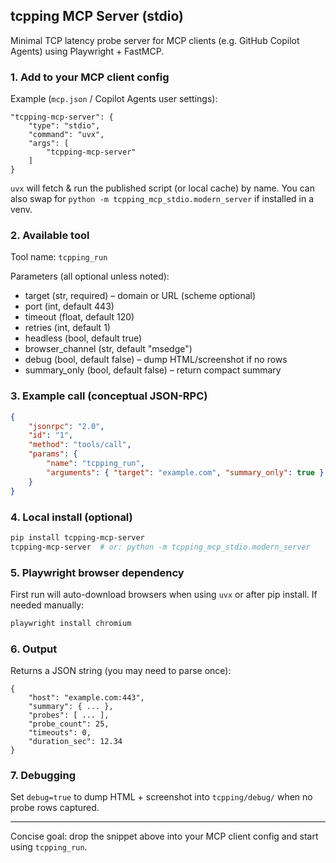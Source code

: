 ## tcpping MCP Server (stdio)

Minimal TCP latency probe server for MCP clients (e.g. GitHub Copilot Agents) using Playwright + FastMCP.

### 1. Add to your MCP client config
Example (`mcp.json` / Copilot Agents user settings):
```jsonc
"tcpping-mcp-server": {
	"type": "stdio",
	"command": "uvx",
	"args": [
		"tcpping-mcp-server"
	]
}
```
`uvx` will fetch & run the published script (or local cache) by name. You can also swap for `python -m tcpping_mcp_stdio.modern_server` if installed in a venv.

### 2. Available tool
Tool name: `tcpping_run`

Parameters (all optional unless noted):
- target (str, required) – domain or URL (scheme optional)
- port (int, default 443)
- timeout (float, default 120)
- retries (int, default 1)
- headless (bool, default true)
- browser_channel (str, default "msedge")
- debug (bool, default false) – dump HTML/screenshot if no rows
- summary_only (bool, default false) – return compact summary

### 3. Example call (conceptual JSON-RPC)
```json
{
	"jsonrpc": "2.0",
	"id": "1",
	"method": "tools/call",
	"params": {
		"name": "tcpping_run",
		"arguments": { "target": "example.com", "summary_only": true }
	}
}
```

### 4. Local install (optional)
```bash
pip install tcpping-mcp-server
tcpping-mcp-server  # or: python -m tcpping_mcp_stdio.modern_server
```

### 5. Playwright browser dependency
First run will auto-download browsers when using `uvx` or after pip install. If needed manually:
```bash
playwright install chromium
```

### 6. Output
Returns a JSON string (you may need to parse once):
```
{
	"host": "example.com:443",
	"summary": { ... },
	"probes": [ ... ],
	"probe_count": 25,
	"timeouts": 0,
	"duration_sec": 12.34
}
```

### 7. Debugging
Set `debug=true` to dump HTML + screenshot into `tcpping/debug/` when no probe rows captured.

---
Concise goal: drop the snippet above into your MCP client config and start using `tcpping_run`.
